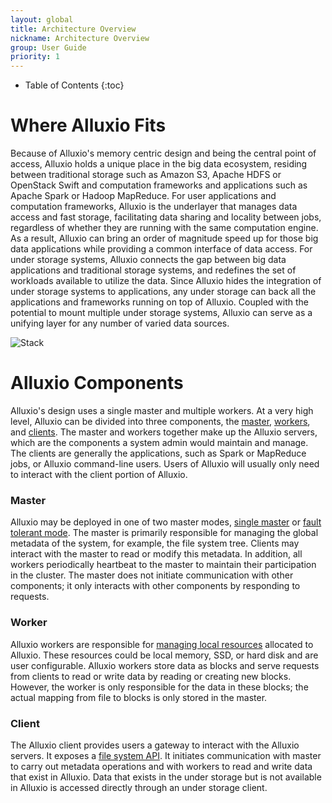```yaml
---
layout: global
title: Architecture Overview
nickname: Architecture Overview
group: User Guide
priority: 1
---
```


* Table of Contents
{:toc}

# Where Alluxio Fits

Because of Alluxio's memory centric design and being the central point of access, Alluxio holds a
unique place in the big data ecosystem, residing between traditional storage such as Amazon S3,
Apache HDFS or OpenStack Swift and computation frameworks and applications such as Apache Spark or
Hadoop MapReduce. For user applications and computation frameworks, Alluxio is the underlayer that
manages data access and fast storage, facilitating data sharing and locality between jobs,
regardless of whether they are running with the same computation engine. As a result, Alluxio can
bring an order of magnitude speed up for those big data applications while providing a  common
interface of data access. For under storage systems, Alluxio connects the gap between big data
applications and traditional storage systems, and redefines the set of workloads available to
utilize the data. Since Alluxio hides the integration of under storage systems to applications, any
under storage can back all the applications and frameworks running on top of Alluxio. Coupled with
the potential to mount multiple under storage systems, Alluxio can serve as a unifying layer for any
number of varied data sources.

![Stack]({{site.data.img.stack}})

# Alluxio Components

Alluxio's design uses a single master and multiple workers. At a very high level, Alluxio can be
divided into three components, the [master](#master), [workers](#worker), and [clients](#client).
The master and workers together make up the Alluxio servers, which are the components a system admin
would maintain and manage. The clients are generally the applications, such as Spark or MapReduce
jobs, or Alluxio command-line users. Users of Alluxio will usually only need to interact with the
client portion of Alluxio.

### Master

Alluxio may be deployed in one of two master modes, [single master](Running-Alluxio-Locally.html) or
[fault tolerant mode](Running-Alluxio-Fault-Tolerant.html). The master is primarily
responsible for managing the global metadata of the system, for example, the file system tree.
Clients may interact with the master to read or modify this metadata. In addition, all workers
periodically heartbeat to the master to maintain their participation in the cluster. The master does
not initiate communication with other components; it only interacts with other components by
responding to requests.

### Worker

Alluxio workers are responsible for [managing local resources](Tiered-Storage-on-Alluxio.html)
allocated to Alluxio. These resources could be local memory, SSD, or hard disk and are user
configurable. Alluxio workers store data as blocks and serve requests from clients to read or write
data by reading or creating new blocks. However, the worker is only responsible for the data in
these blocks; the actual mapping from file to blocks is only stored in the master.

### Client

The Alluxio client provides users a gateway to interact with the Alluxio servers. It exposes a
[file system API](File-System-API.html). It initiates communication with master to carry out
metadata operations and with workers to read and write data that exist in Alluxio. Data that exists
in the  under storage but is not available in Alluxio is accessed directly through an under storage
client.
